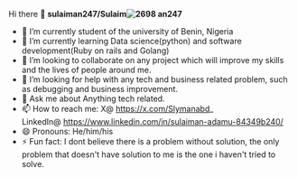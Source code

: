 Hi there 👋
**sulaiman247/Sulaim![2698](https://github.com/user-attachments/assets/3d0b4c8d-dfb5-49db-9d0b-ed3fc37e62bb)
an247**


- 🔭 I’m currently student of the university of Benin, Nigeria
- 🌱 I’m currently learning Data science(python) and software development(Ruby on rails and Golang)
- 👯 I’m looking to collaborate on any project which will improve my skills and the lives of people around me.
- 🤔 I’m looking for help with any tech and business related problem, such as debugging and business improvement.
- 💬 Ask me about Anything tech related.
- 📫 How to reach me: 
        X@ https://x.com/Slymanabd_  
        LinkedIn@ https://www.linkedin.com/in/sulaiman-adamu-84349b240/
- 😄 Pronouns: He/him/his
- ⚡ Fun fact: I dont believe there is a problem without solution, 
                the only problem that doesn't have solution to me is the one i haven't tried to solve.
